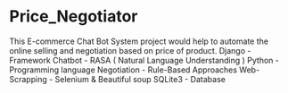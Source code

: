 # Price_Negotiator
This E-commerce Chat Bot System project would help to automate the online selling and negotiation based on price of product.
Django                       -   Framework
Chatbot                      -   RASA ( Natural Language Understanding )
Python                        -   Programming language
Negotiation               -   Rule-Based Approaches
Web-Scrapping         -  Selenium & Beautiful soup
SQLite3                        -   Database
